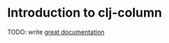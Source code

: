 # Introduction to clj-column

TODO: write [great documentation](http://jacobian.org/writing/great-documentation/what-to-write/)
